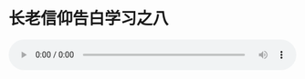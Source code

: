 # 长老信仰告白学习之八

<audio style="width: 100%;" preload="false" controls controlslist="nodownload"><source src="//cdn.wechat.edu.pl/audio/mp3/old/12288.mp3" type="audio/mpeg">Your browser does not support the audio element.</audio>


